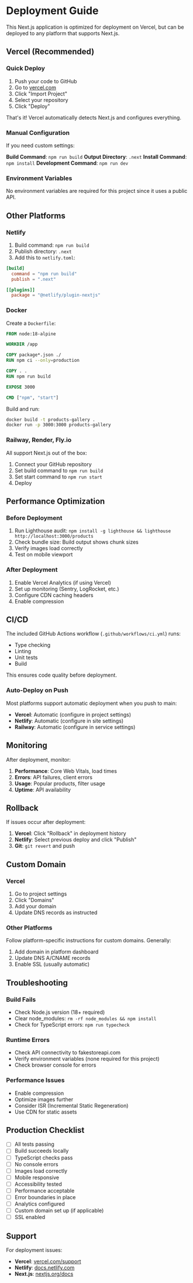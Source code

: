 # Deployment Guide

This Next.js application is optimized for deployment on Vercel, but can be deployed to any platform that supports Next.js.

## Vercel (Recommended)

### Quick Deploy

1. Push your code to GitHub
2. Go to [vercel.com](https://vercel.com)
3. Click "Import Project"
4. Select your repository
5. Click "Deploy"

That's it! Vercel automatically detects Next.js and configures everything.

### Manual Configuration

If you need custom settings:

**Build Command**: `npm run build`
**Output Directory**: `.next`
**Install Command**: `npm install`
**Development Command**: `npm run dev`

### Environment Variables

No environment variables are required for this project since it uses a public API.

## Other Platforms

### Netlify

1. Build command: `npm run build`
2. Publish directory: `.next`
3. Add this to `netlify.toml`:

```toml
[build]
  command = "npm run build"
  publish = ".next"

[[plugins]]
  package = "@netlify/plugin-nextjs"
```

### Docker

Create a `Dockerfile`:

```dockerfile
FROM node:18-alpine

WORKDIR /app

COPY package*.json ./
RUN npm ci --only=production

COPY . .
RUN npm run build

EXPOSE 3000

CMD ["npm", "start"]
```

Build and run:

```bash
docker build -t products-gallery .
docker run -p 3000:3000 products-gallery
```

### Railway, Render, Fly.io

All support Next.js out of the box:

1. Connect your GitHub repository
2. Set build command to `npm run build`
3. Set start command to `npm run start`
4. Deploy

## Performance Optimization

### Before Deployment

1. Run Lighthouse audit: `npm install -g lighthouse && lighthouse http://localhost:3000/products`
2. Check bundle size: Build output shows chunk sizes
3. Verify images load correctly
4. Test on mobile viewport

### After Deployment

1. Enable Vercel Analytics (if using Vercel)
2. Set up monitoring (Sentry, LogRocket, etc.)
3. Configure CDN caching headers
4. Enable compression

## CI/CD

The included GitHub Actions workflow (`.github/workflows/ci.yml`) runs:

- Type checking
- Linting
- Unit tests
- Build

This ensures code quality before deployment.

### Auto-Deploy on Push

Most platforms support automatic deployment when you push to main:

- **Vercel**: Automatic (configure in project settings)
- **Netlify**: Automatic (configure in site settings)
- **Railway**: Automatic (configure in service settings)

## Monitoring

After deployment, monitor:

1. **Performance**: Core Web Vitals, load times
2. **Errors**: API failures, client errors
3. **Usage**: Popular products, filter usage
4. **Uptime**: API availability

## Rollback

If issues occur after deployment:

1. **Vercel**: Click "Rollback" in deployment history
2. **Netlify**: Select previous deploy and click "Publish"
3. **Git**: `git revert` and push

## Custom Domain

### Vercel

1. Go to project settings
2. Click "Domains"
3. Add your domain
4. Update DNS records as instructed

### Other Platforms

Follow platform-specific instructions for custom domains. Generally:

1. Add domain in platform dashboard
2. Update DNS A/CNAME records
3. Enable SSL (usually automatic)

## Troubleshooting

### Build Fails

- Check Node.js version (18+ required)
- Clear node_modules: `rm -rf node_modules && npm install`
- Check for TypeScript errors: `npm run typecheck`

### Runtime Errors

- Check API connectivity to fakestoreapi.com
- Verify environment variables (none required for this project)
- Check browser console for errors

### Performance Issues

- Enable compression
- Optimize images further
- Consider ISR (Incremental Static Regeneration)
- Use CDN for static assets

## Production Checklist

- [ ] All tests passing
- [ ] Build succeeds locally
- [ ] TypeScript checks pass
- [ ] No console errors
- [ ] Images load correctly
- [ ] Mobile responsive
- [ ] Accessibility tested
- [ ] Performance acceptable
- [ ] Error boundaries in place
- [ ] Analytics configured
- [ ] Custom domain set up (if applicable)
- [ ] SSL enabled

## Support

For deployment issues:

- **Vercel**: [vercel.com/support](https://vercel.com/support)
- **Netlify**: [docs.netlify.com](https://docs.netlify.com)
- **Next.js**: [nextjs.org/docs](https://nextjs.org/docs)
